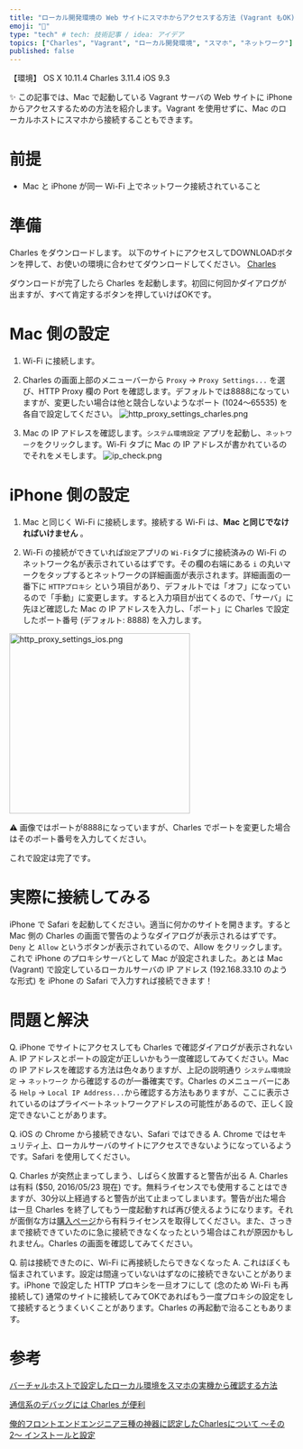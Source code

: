```yaml
---
title: "ローカル開発環境の Web サイトにスマホからアクセスする方法 (Vagrant もOK)"
emoji: "🐡"
type: "tech" # tech: 技術記事 / idea: アイデア
topics: ["Charles", "Vagrant", "ローカル開発環境", "スマホ", "ネットワーク"]
published: false
---
```


【環境】
OS X 10.11.4
Charles 3.11.4
iOS 9.3

:sparkles: この記事では、Mac で起動している Vagrant サーバの Web サイトに iPhone からアクセスするための方法を紹介します。Vagrant を使用せずに、Mac のローカルホストにスマホから接続することもできます。

# 前提
* Mac と iPhone が同一 Wi-Fi 上でネットワーク接続されていること

# 準備
Charles をダウンロードします。
以下のサイトにアクセスしてDOWNLOADボタンを押して、お使いの環境に合わせてダウンロードしてください。
<a href="http://www.charlesproxy.com/" target="_blank">Charles</a>

ダウンロードが完了したら Charles を起動します。初回に何回かダイアログが出ますが、すべて肯定するボタンを押していけばOKです。

# Mac 側の設定
1. Wi-Fi に接続します。

2. Charles の画面上部のメニューバーから `Proxy` -> `Proxy Settings...` を選び、HTTP Proxy 欄の Port を確認します。デフォルトでは8888になっていますが、変更したい場合は他と競合しないようなポート (1024〜65535) を各自で設定してください。
![http_proxy_settings_charles.png](https://qiita-image-store.s3.amazonaws.com/0/113895/0dd5e120-2225-285d-ce88-881f0f023e83.png)

3. Mac の IP アドレスを確認します。`システム環境設定` アプリを起動し、`ネットワーク`をクリックします。Wi-Fi タブに Mac の IP アドレスが書かれているのでそれをメモします。
![ip_check.png](https://qiita-image-store.s3.amazonaws.com/0/113895/723f565f-887f-79e7-7039-beee87071bd3.png)

# iPhone 側の設定
1. Mac と同じく Wi-Fi に接続します。接続する Wi-Fi は、**Mac と同じでなければいけません** 。

2. Wi-Fi の接続ができていれば`設定`アプリの `Wi-Fi`タブに接続済みの Wi-Fi のネットワーク名が表示されているはずです。その欄の右端にある `i` の丸いマークをタップするとネットワークの詳細画面が表示されます。詳細画面の一番下に `HTTPプロキシ` という項目があり、デフォルトでは「オフ」になっているので「手動」に変更します。すると入力項目が出てくるので、「サーバ」に先ほど確認した Mac の IP アドレスを入力し、「ポート」に Charles で設定したポート番号 (デフォルト: 8888) を入力します。
<img width="320" alt="http_proxy_settings_ios.png" src="https://qiita-image-store.s3.amazonaws.com/0/113895/48e105a1-e63e-37a8-8fd3-f4ef20830ca6.png">

:warning: 画像ではポートが8888になっていますが、Charles でポートを変更した場合はそのポート番号を入力してください。

これで設定は完了です。

# 実際に接続してみる
iPhone で Safari を起動してください。適当に何かのサイトを開きます。すると Mac 側の Charles の画面で警告のようなダイアログが表示されるはずです。`Deny` と `Allow` というボタンが表示されているので、Allow をクリックします。これで iPhone のプロキシサーバとして Mac が設定されました。あとは Mac (Vagrant) で設定しているローカルサーバの IP アドレス (192.168.33.10 のような形式) を iPhone の Safari で入力すれば接続できます！

# 問題と解決
Q. iPhone でサイトにアクセスしても Charles で確認ダイアログが表示されない
A. IP アドレスとポートの設定が正しいかもう一度確認してみてください。Mac の IP アドレスを確認する方法は色々ありますが、上記の説明通り `システム環境設定` -> `ネットワーク` から確認するのが一番確実です。Charles のメニューバーにある `Help` -> `Local IP Address...`から確認する方法もありますが、ここに表示されているのはプライベートネットワークアドレスの可能性があるので、正しく設定できないことがあります。

Q. iOS の Chrome から接続できない、Safari ではできる
A. Chrome ではセキュリティ上、ローカルサーバのサイトにアクセスできないようになっているようです。Safari を使用してください。

Q. Charles が突然止まってしまう、しばらく放置すると警告が出る
A. Charles は有料 ($50, 2016/05/23 現在) です。無料ライセンスでも使用することはできますが、30分以上経過すると警告が出て止まってしまいます。警告が出た場合は一旦 Charles を終了してもう一度起動すれば再び使えるようになります。それが面倒な方は<a href="http://www.charlesproxy.com/buy/" target="_blank">購入ページ</a>から有料ライセンスを取得してください。また、さっきまで接続できていたのに急に接続できなくなったという場合はこれが原因かもしれません。Charles の画面を確認してみてください。

Q. 前は接続できたのに、Wi-Fi に再接続したらできなくなった
A. これはぼくも悩まされています。設定は間違っていないはずなのに接続できないことがあります。iPhone で設定した HTTP プロキシを一旦オフにして (念のため Wi-Fi も再接続して) 通常のサイトに接続してみてOKであればもう一度プロキシの設定をして接続するとうまくいくことがあります。Charles の再起動で治ることもあります。

# 参考
[バーチャルホストで設定したローカル環境をスマホの実機から確認する方法](http://qiita.com/komeda/items/90e2ac07a8b1d5d1d44b)

[通信系のデバッグには Charles が便利](http://qiita.com/usagimaru/items/d340e87da98e62f99b60)

[俺的フロントエンドエンジニア三種の神器に認定したCharlesについて 〜その2〜 インストールと設定](http://qiita.com/dayoshix/items/d02e46b033b8f7d9f471)

